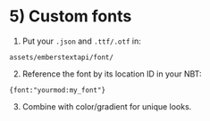 # 5) Custom fonts

1) Put your `.json` and `.ttf/.otf` in:
```
assets/emberstextapi/font/
```
2) Reference the font by its location ID in your NBT:
```
{font:"yourmod:my_font"}
```
3) Combine with color/gradient for unique looks.
